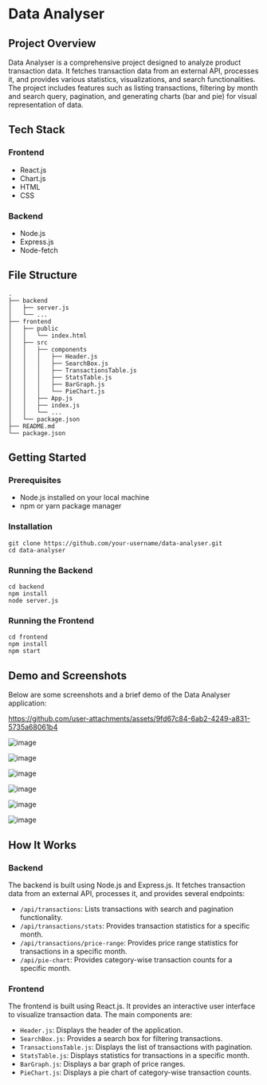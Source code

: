 <h1>Data Analyser</h1>
<h2 id="project-overview">Project Overview</h2>
<p>Data Analyser is a comprehensive project designed to analyze product transaction data. It fetches transaction data from an external API, processes it, and provides various statistics, visualizations, and search functionalities. The project includes features such as listing transactions, filtering by month and search query, pagination, and generating charts (bar and pie) for visual representation of data.</p>

<h2 id="tech-stack">Tech Stack</h2>
<h3>Frontend</h3>
<ul>
<li>React.js</li>
<li>Chart.js</li>
<li>HTML</li>
<li>CSS</li>
</ul>

<h3>Backend</h3>
<ul>
<li>Node.js</li>
<li>Express.js</li>
<li>Node-fetch</li>
</ul>

<h2 id="file-structure">File Structure</h2>
<pre><code>.
├── backend
│   ├── server.js
│   └── ...
├── frontend
│   ├── public
│   │   └── index.html
│   ├── src
│   │   ├── components
│   │   │   ├── Header.js
│   │   │   ├── SearchBox.js
│   │   │   ├── TransactionsTable.js
│   │   │   ├── StatsTable.js
│   │   │   ├── BarGraph.js
│   │   │   └── PieChart.js
│   │   ├── App.js
│   │   ├── index.js
│   │   └── ...
│   └── package.json
├── README.md
└── package.json
</code></pre>

<h2 id="getting-started">Getting Started</h2>
<h3>Prerequisites</h3>
<ul>
<li>Node.js installed on your local machine</li>
<li>npm or yarn package manager</li>
</ul>

<h3>Installation</h3>
<pre><code>git clone https://github.com/your-username/data-analyser.git
cd data-analyser
</code></pre>

<h3>Running the Backend</h3>
<pre><code>cd backend
npm install
node server.js
</code></pre>

<h3>Running the Frontend</h3>
<pre><code>cd frontend
npm install
npm start
</code></pre>

<h2 id="demo-and-screenshots">Demo and Screenshots</h2>
<p>Below are some screenshots and a brief demo of the Data Analyser application:</p>



https://github.com/user-attachments/assets/9fd67c84-6ab2-4249-a831-5735a68061b4



![image](https://github.com/user-attachments/assets/2991e1fd-0025-40f9-a151-a0698bdd09cb)

![image](https://github.com/user-attachments/assets/5742905b-83eb-464f-ae6c-470538c0ef12)

![image](https://github.com/user-attachments/assets/ec39e459-a833-4aa9-add4-f6d8f07df414)

![image](https://github.com/user-attachments/assets/7720d92e-4499-4afa-8029-712334085c57)

![image](https://github.com/user-attachments/assets/bb3eaf03-595d-421e-bd3c-1bf23d00df28)

![image](https://github.com/user-attachments/assets/b1b9c77d-63a5-4b17-84b3-98ec3c1bc129)




<h2 id="how-it-works">How It Works</h2>
<h3>Backend</h3>
<p>The backend is built using Node.js and Express.js. It fetches transaction data from an external API, processes it, and provides several endpoints:</p>
<ul>
<li><code>/api/transactions</code>: Lists transactions with search and pagination functionality.</li>
<li><code>/api/transactions/stats</code>: Provides transaction statistics for a specific month.</li>
<li><code>/api/transactions/price-range</code>: Provides price range statistics for transactions in a specific month.</li>
<li><code>/api/pie-chart</code>: Provides category-wise transaction counts for a specific month.</li>
</ul>

<h3>Frontend</h3>
<p>The frontend is built using React.js. It provides an interactive user interface to visualize transaction data. The main components are:</p>
<ul>
<li><code>Header.js</code>: Displays the header of the application.</li>
<li><code>SearchBox.js</code>: Provides a search box for filtering transactions.</li>
<li><code>TransactionsTable.js</code>: Displays the list of transactions with pagination.</li>
<li><code>StatsTable.js</code>: Displays statistics for transactions in a specific month.</li>
<li><code>BarGraph.js</code>: Displays a bar graph of price ranges.</li>
<li><code>PieChart.js</code>: Displays a pie chart of category-wise transaction counts.</li>
</ul>
